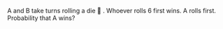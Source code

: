 A and B take turns rolling a die 🎲 . Whoever rolls 6 first wins. A rolls first. Probability that A wins?
